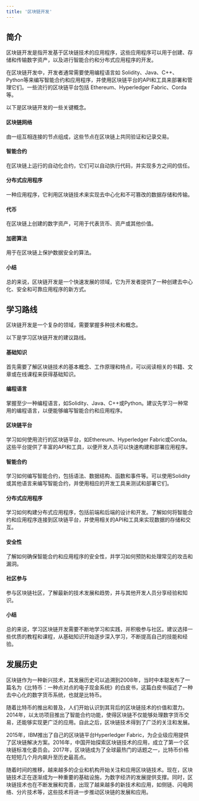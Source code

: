 ```yaml
---
title: '区块链开发'
---
```


## 简介

区块链开发是指开发基于区块链技术的应用程序，这些应用程序可以用于创建、存储和传输数字资产，以及进行智能合约和分布式应用程序的开发。

在区块链开发中，开发者通常需要使用编程语言如 Solidity、Java、C++、Python等来编写智能合约和应用程序，并使用区块链平台的API和工具来部署和管理它们。一些流行的区块链平台包括 Ethereum、Hyperledger Fabric、Corda等。

以下是区块链开发的一些关键概念。

#### 区块链网络

由一组互相连接的节点组成，这些节点在区块链上共同验证和记录交易。

#### 智能合约

在区块链上运行的自动化合约，它们可以自动执行代码，并实现多方之间的信任。

#### 分布式应用程序

一种应用程序，它利用区块链技术来实现去中心化和不可篡改的数据存储和传输。

#### 代币

在区块链上创建的数字资产，可用于代表货币、资产或其他价值。

#### 加密算法

用于在区块链上保护数据安全的算法。

#### 小结

总的来说，区块链开发是一个快速发展的领域，它为开发者提供了一种创建去中心化、安全和可靠应用程序的新方式。

## 学习路线

区块链开发是一个复杂的领域，需要掌握多种技术和概念。

以下是学习区块链开发的建议路线。

#### 基础知识

首先需要了解区块链技术的基本概念、工作原理和特点，可以阅读相关的书籍、文章或在线课程来获得基础知识。

#### 编程语言

掌握至少一种编程语言，如Solidity、Java、C++或Python。建议先学习一种常用的编程语言，以便能够编写智能合约和应用程序。

#### 区块链平台

学习如何使用流行的区块链平台，如Ethereum、Hyperledger Fabric或Corda。这些平台提供了丰富的API和工具，以便开发人员可以快速构建和部署应用程序。

#### 智能合约

学习如何编写智能合约，包括语法、数据结构、函数和事件等。可以使用Solidity或其他语言来编写智能合约，并使用相应的开发工具来测试和部署它们。

#### 分布式应用程序

学习如何构建分布式应用程序，包括前端和后端的设计和开发。了解如何将智能合约和应用程序连接到区块链平台，并使用相关的API和工具来实现数据的存储和交互。

#### 安全性

了解如何确保智能合约和应用程序的安全性，并学习如何预防和处理常见的攻击和漏洞。

#### 社区参与

参与区块链社区，了解最新的技术发展和趋势，并与其他开发人员分享经验和知识。

#### 小结

总的来说，学习区块链开发需要不断地学习和实践，并积极参与社区。建议选择一些优质的教程和课程，从基础知识开始逐步深入学习，不断提高自己的技能和经验。

## 发展历史

区块链作为一种新兴技术，其发展历史可以追溯到2008年，当时中本聪发布了一篇名为《比特币：一种点对点的电子现金系统》的白皮书，这篇白皮书描述了一种去中心化的数字货币系统，也就是比特币。

随着比特币的推出和普及，人们开始认识到其背后的区块链技术的价值和潜力。2014年，以太坊项目推出了智能合约功能，使得区块链不仅能够处理数字货币交易，还能够实现更广泛的应用。自此之后，区块链技术得到了广泛的关注和发展。

2015年，IBM推出了自己的区块链平台Hyperledger Fabric，为企业级应用提供了区块链解决方案。2016年，中国开始探索区块链技术的应用，成立了第一个区块链标准化委员会。2017年，区块链成为了全球最热门的话题之一，比特币价格在短短几个月内飙升至历史最高点。

随着时间的推移，越来越多的企业和机构开始关注和应用区块链技术。现在，区块链技术正在逐渐成为一种重要的基础设施，为数字经济的发展提供支撑。同时，区块链技术也在不断发展和完善，出现了越来越多的新技术和应用，如侧链、闪电网络、分片技术等，这些技术将进一步推动区块链的发展和应用。